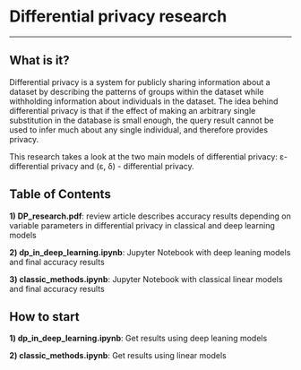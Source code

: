 # Differential privacy research

---

## What is it?

Differential privacy is a system for publicly sharing information about a dataset by describing the patterns of groups within the dataset while withholding information about individuals in the dataset. The idea behind differential privacy is that if the effect of making an arbitrary single substitution in the database is small enough, the query result cannot be used to infer much about any single individual, and therefore provides privacy. 

This research takes a look at the two main models of differential privacy: ε-differential privacy and (ε, δ) -
differential privacy. 


## Table of Contents

**1) DP_research.pdf**: review article describes accuracy results depending on variable parameters in differential privacy in classical and deep learning models


**2) dp_in_deep_learning.ipynb**: Jupyter Notebook with deep leaning models and final accuracy results


**3) classic_methods.ipynb**: Jupyter Notebook with classical linear models and final accuracy results


## How to start

**1) dp_in_deep_learning.ipynb**: Get results using deep leaning models

**2) classic_methods.ipynb**:  Get results using linear models
